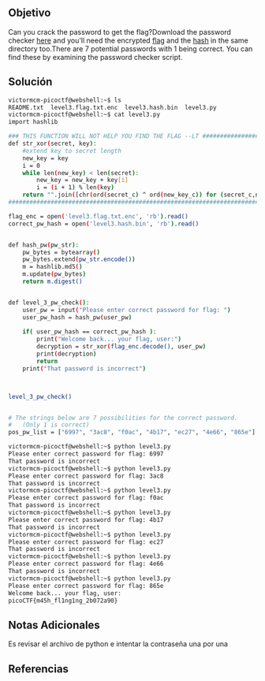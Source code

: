 ## Objetivo
Can you crack the password to get the flag?Download the password checker [here](https://artifacts.picoctf.net/c/16/level3.py) and you'll need the encrypted [flag](https://artifacts.picoctf.net/c/16/level3.flag.txt.enc) and the [hash](https://artifacts.picoctf.net/c/16/level3.hash.bin) in the same directory too.There are 7 potential passwords with 1 being correct. You can find these by examining the password checker script.
## Solución
```bash
victormcm-picoctf@webshell:~$ ls
README.txt  level3.flag.txt.enc  level3.hash.bin  level3.py
victormcm-picoctf@webshell:~$ cat level3.py 
import hashlib

### THIS FUNCTION WILL NOT HELP YOU FIND THE FLAG --LT ########################
def str_xor(secret, key):
    #extend key to secret length
    new_key = key
    i = 0
    while len(new_key) < len(secret):
        new_key = new_key + key[i]
        i = (i + 1) % len(key)        
    return "".join([chr(ord(secret_c) ^ ord(new_key_c)) for (secret_c,new_key_c) in zip(secret,new_key)])
###############################################################################

flag_enc = open('level3.flag.txt.enc', 'rb').read()
correct_pw_hash = open('level3.hash.bin', 'rb').read()


def hash_pw(pw_str):
    pw_bytes = bytearray()
    pw_bytes.extend(pw_str.encode())
    m = hashlib.md5()
    m.update(pw_bytes)
    return m.digest()


def level_3_pw_check():
    user_pw = input("Please enter correct password for flag: ")
    user_pw_hash = hash_pw(user_pw)
    
    if( user_pw_hash == correct_pw_hash ):
        print("Welcome back... your flag, user:")
        decryption = str_xor(flag_enc.decode(), user_pw)
        print(decryption)
        return
    print("That password is incorrect")



level_3_pw_check()


# The strings below are 7 possibilities for the correct password. 
#   (Only 1 is correct)
pos_pw_list = ["6997", "3ac8", "f0ac", "4b17", "ec27", "4e66", "865e"]

victormcm-picoctf@webshell:~$ python level3.py 
Please enter correct password for flag: 6997
That password is incorrect
victormcm-picoctf@webshell:~$ python level3.py 
Please enter correct password for flag: 3ac8
That password is incorrect
victormcm-picoctf@webshell:~$ python level3.py 
Please enter correct password for flag: f0ac
That password is incorrect
victormcm-picoctf@webshell:~$ python level3.py 
Please enter correct password for flag: 4b17
That password is incorrect
victormcm-picoctf@webshell:~$ python level3.py 
Please enter correct password for flag: ec27
That password is incorrect
victormcm-picoctf@webshell:~$ python level3.py 
Please enter correct password for flag: 4e66
That password is incorrect
victormcm-picoctf@webshell:~$ python level3.py 
Please enter correct password for flag: 865e
Welcome back... your flag, user:
picoCTF{m45h_fl1ng1ng_2b072a90}
```
## Notas Adicionales
Es revisar el archivo de python e intentar la contraseña una por una
## Referencias